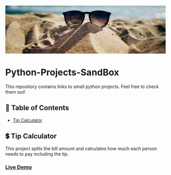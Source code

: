 ![](https://github.com/nareshribabu/Python-Projects-SandBox/blob/main/sandboxPic.jpg)
# Python-Projects-SandBox
This repository contains links to small python projects. Feel free to check them out!

## 📝 Table of Contents
- [Tip Calculator](https://github.com/nareshribabu/Python-Projects-SandBox/blob/main/README.md#-tip-calculator)

## 💲 Tip Calculator
This project splits the bill amount and calculates how much each person needs to pay including the tip.
### [Live Demo](https://repl.it/@DollyShah1/tip-calculator?embed=1&output=1#main.py)

